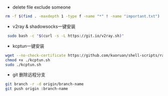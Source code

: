 - delete file exclude someone

```bash
rm -f $(find . -maxdepth 1 -type f -name "*" ! -name "important.txt")
```

- v2ray & shadowsocks一键安装

```bash
 sudo bash -c "$(curl -s -L https://git.io/v2ray.sh)"
```

- kcptun一键安装

```bash
wget --no-check-certificate https://github.com/kuoruan/shell-scripts/raw/master/kcptun/kcptun.sh
chmod +x ./kcptun.sh
sudo ./kcptun.sh
```

- git 删除远程分支

```bash
git branch -r -d origin/branch-name
git push origin :branch-name
```